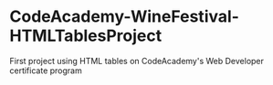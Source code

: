 # CodeAcademy-WineFestival-HTMLTablesProject
First project using HTML tables on CodeAcademy's Web Developer certificate program
